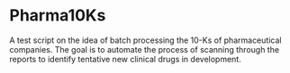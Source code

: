 # Pharma10Ks

A test script on the idea of batch processing the 10-Ks of pharmaceutical companies. The goal is to automate the process of scanning through the reports to identify tentative new clinical drugs in development. 
